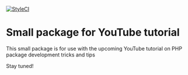[![StyleCI](https://github.styleci.io/repos/509520662/shield?branch=main)](https://github.styleci.io/repos/509520662?branch=main)

# Small package for YouTube tutorial

This small package is for use with the upcoming YouTube tutorial on PHP package development tricks and tips

Stay tuned!

